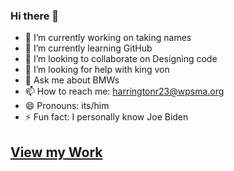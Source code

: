 ### Hi there 👋

- 🔭 I’m currently working on taking names
- 🌱 I’m currently learning GitHub
- 👯 I’m looking to collaborate on Designing code
- 🤔 I’m looking for help with king von
- 💬 Ask me about BMWs
- 📫 How to reach me: harringtonr23@wpsma.org
- 😄 Pronouns: its/him
- ⚡ Fun fact: I personally know Joe Biden

## [View my Work](http://127.0.0.1:5500/mainpage.html)
